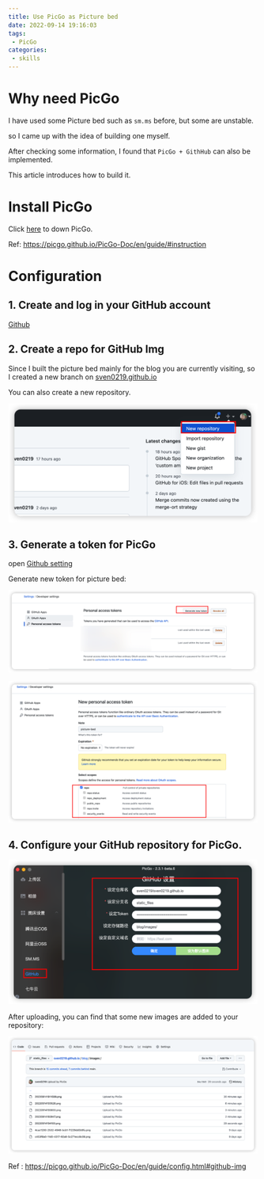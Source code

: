 ```yaml
---
title: Use PicGo as Picture bed
date: 2022-09-14 19:16:03
tags:
 - PicGo 
categories:
 - skills
---
```


# Why need PicGo

I have used some Picture bed such as `sm.ms` before, but some are unstable.

so I came up with the idea of building one myself. 

After checking some information, I found that `PicGo + GithHub` can also be implemented. 

This article introduces how to build it.

<!--more-->



# Install PicGo

Click [here](https://github.com/Molunerfinn/PicGo/releases) to down PicGo.

Ref: https://picgo.github.io/PicGo-Doc/en/guide/#instruction

# Configuration

## 1. Create and log in your GitHub account

[Github](https://github.com)

## 2. Create a repo for GitHub Img

Since I built the picture bed mainly for the blog you are currently visiting, so I created a new branch on [sven0219.github.io](https://github.com/sven0219/sven0219.github.io/tree/static_files)

You can also create a new repository.

![](https://raw.githubusercontent.com/sven0219/sven0219.github.io/static_files/blog/images/20220914193528.png)

## 3. Generate a token for PicGo

open [Github setting](https://github.com/settings/tokens)

Generate new token for picture bed:

![](https://raw.githubusercontent.com/sven0219/sven0219.github.io/static_files/blog/images/20220914193833.png)

![](https://raw.githubusercontent.com/sven0219/sven0219.github.io/static_files/blog/images/20220914193947.png)

## 4. Configure your GitHub repository for PicGo.

![](https://raw.githubusercontent.com/sven0219/sven0219.github.io/static_files/blog/images/20220914194100.png)

After uploading, you can find that some new images are added to your repository:

![](https://raw.githubusercontent.com/sven0219/sven0219.github.io/static_files/blog/images/20220914194144.png)



Ref : https://picgo.github.io/PicGo-Doc/en/guide/config.html#github-img
